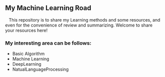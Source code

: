 My Machine Learning Road
-------------------
   &nbsp; &nbsp;This repository is to share my Learning methods and some resources, and even for the 
   convenience of review and summarizing.  Welcome to share your resources here!
   
   
### My interesting area can be follows:
   - Basic Algorithm
   - Machine Learning
   - DeepLearning
   - NatualLanguageProcessing
 